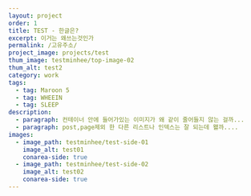 ```yaml
---
layout: project
order: 1
title: TEST - 한글은?
excerpt: 이거는 왜쓰는것인가
permalink: /고유주소/
project_image: projects/test
thum_image: testminhee/top-image-02
thum_alt: test2
category: work
tags:
  - tag: Maroon 5
  - tag: WHEEIN
  - tag: SLEEP
description:
  - paragraph: 컨테이너 안에 들어가있는 이미지가 왜 같이 줄어들지 않는 걸까...
  - paragraph: post,page제외 한 다른 리스트나 인덱스는 잘 되는데 왤까....
images:
  - image_path: testminhee/test-side-01
    image_alt: test01
    conarea-side: true
  - image_path: testminhee/test-side-02
    image_alt: test02
    conarea-side: true
---
```

